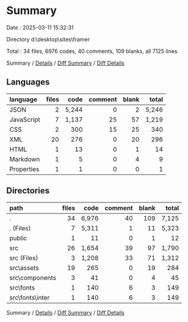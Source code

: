# Summary

Date : 2025-03-11 15:32:31

Directory d:\\desktop\\sites\\framer

Total : 34 files,  6976 codes, 40 comments, 109 blanks, all 7125 lines

Summary / [Details](details.md) / [Diff Summary](diff.md) / [Diff Details](diff-details.md)

## Languages
| language | files | code | comment | blank | total |
| :--- | ---: | ---: | ---: | ---: | ---: |
| JSON | 2 | 5,244 | 0 | 2 | 5,246 |
| JavaScript | 7 | 1,137 | 25 | 57 | 1,219 |
| CSS | 2 | 300 | 15 | 25 | 340 |
| XML | 20 | 276 | 0 | 20 | 296 |
| HTML | 1 | 13 | 0 | 1 | 14 |
| Markdown | 1 | 5 | 0 | 4 | 9 |
| Properties | 1 | 1 | 0 | 0 | 1 |

## Directories
| path | files | code | comment | blank | total |
| :--- | ---: | ---: | ---: | ---: | ---: |
| . | 34 | 6,976 | 40 | 109 | 7,125 |
| . (Files) | 7 | 5,311 | 1 | 11 | 5,323 |
| public | 1 | 11 | 0 | 1 | 12 |
| src | 26 | 1,654 | 39 | 97 | 1,790 |
| src (Files) | 3 | 1,208 | 33 | 71 | 1,312 |
| src\\assets | 19 | 265 | 0 | 19 | 284 |
| src\\components | 3 | 41 | 0 | 4 | 45 |
| src\\fonts | 1 | 140 | 6 | 3 | 149 |
| src\\fonts\\inter | 1 | 140 | 6 | 3 | 149 |

Summary / [Details](details.md) / [Diff Summary](diff.md) / [Diff Details](diff-details.md)
